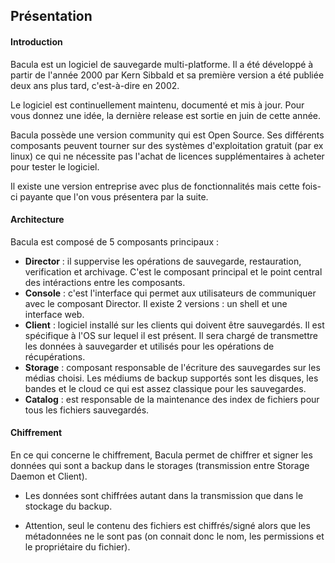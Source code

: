 ## Présentation 

#### Introduction

Bacula est un logiciel de sauvegarde multi-platforme. Il a été développé à partir de l'année 2000 par Kern Sibbald et sa première version a été publiée deux ans plus tard, c'est-à-dire en 2002. 

Le logiciel est continuellement maintenu, documenté et mis à jour. Pour vous donnez une idée, la dernière release est sortie en juin de cette année. 

Bacula possède une version community qui est Open Source. Ses différents composants peuvent tourner sur des systèmes d'exploitation gratuit (par ex linux) ce qui ne nécessite pas l'achat de licences supplémentaires à acheter pour tester le logiciel.

Il existe une version entreprise avec plus de fonctionnalités mais cette fois-ci payante que l'on vous présentera par la suite.

#### Architecture

Bacula est composé de 5 composants principaux :

- **Director** : il suppervise les opérations de sauvegarde, restauration, verification et archivage. C'est le composant principal et le point central des intéractions entre les composants.
- **Console** : c'est l'interface qui permet aux utilisateurs de communiquer avec le composant Director. Il existe 2 versions :  un shell et une interface web.
- **Client** : logiciel installé sur les clients qui doivent être sauvegardés. Il est spécifique à l'OS sur lequel il est présent. Il sera chargé de transmettre les données à sauvegarder et utilisés pour les opérations de récupérations. 
- **Storage** : composant responsable de l'écriture des sauvegardes sur les médias choisi. Les médiums de backup supportés sont les disques, les bandes et le cloud ce qui est assez classique pour les sauvegardes. 
- **Catalog** : est responsable de la maintenance des index de fichiers pour tous les fichiers sauvegardés.

#### Chiffrement

En ce qui concerne le chiffrement, Bacula permet de chiffrer et signer les données qui sont a backup dans le storages (transmission entre Storage Daemon et Client). 

- Les données sont chiffrées autant dans la transmission que dans le stockage du backup.

- Attention, seul le contenu des fichiers est chiffrés/signé alors que les métadonnées ne le sont pas (on connait donc le nom, les permissions et le propriétaire du fichier).

